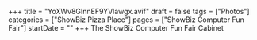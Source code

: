 +++
title = "YoXWv8GInnEF9YVlawgx.avif"
draft = false
tags = ["Photos"]
categories = ["ShowBiz Pizza Place"]
pages = ["ShowBiz Computer Fun Fair"]
startDate = ""
+++
The ShowBiz Computer Fun Fair Cabinet
